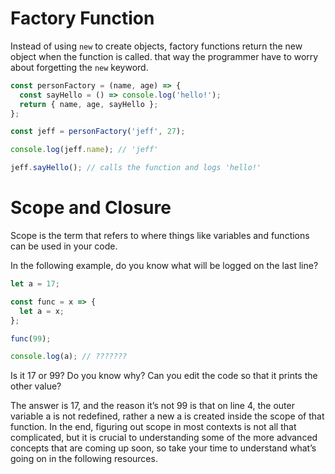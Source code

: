 # Factory Function

Instead of using `new` to create objects, factory functions return the new object when the function is called. that way the programmer have to worry about forgetting the `new` keyword.

```js
const personFactory = (name, age) => {
  const sayHello = () => console.log('hello!');
  return { name, age, sayHello };
};

const jeff = personFactory('jeff', 27);

console.log(jeff.name); // 'jeff'

jeff.sayHello(); // calls the function and logs 'hello!'
```

# Scope and Closure

Scope is the term that refers to where things like variables and functions can be used in your code.  

In the following example, do you know what will be logged on the last line?
```js
let a = 17;

const func = x => {
  let a = x;
};

func(99);

console.log(a); // ???????
```
Is it 17 or 99? Do you know why? Can you edit the code so that it prints the other value?

The answer is 17, and the reason it’s not 99 is that on line 4, the outer variable a is not redefined, rather a new a is created inside the scope of that function. In the end, figuring out scope in most contexts is not all that complicated, but it is crucial to understanding some of the more advanced concepts that are coming up soon, so take your time to understand what’s going on in the following resources.